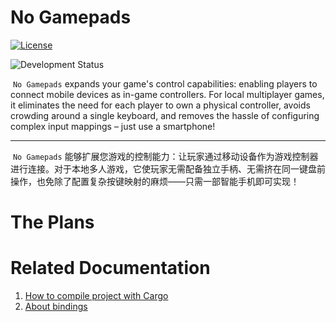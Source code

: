 # No Gamepads
[![License](https://img.shields.io/github/license/CatilGrass/NoGamepads)](https://github.com/CatilGrass/NoGamepads/blob/main/LICENSE-MIT)

![Development Status](https://img.shields.io/badge/status-Dev%20In%20Progress-yellow?style=flat-square&logo=git&logoColor=white)

​	`No Gamepads` expands your game's control capabilities: enabling players to connect mobile devices as in-game controllers. For local multiplayer games, it eliminates the need for each player to own a physical controller, avoids crowding around a single keyboard, and removes the hassle of configuring complex input mappings – just use a smartphone!

---

​	`No Gamepads` 能够扩展您游戏的控制能力：让玩家通过移动设备作为游戏控制器进行连接。对于本地多人游戏，它使玩家无需配备独立手柄、无需挤在同一键盘前操作，也免除了配置复杂按键映射的麻烦——只需一部智能手机即可实现！



# The Plans



# Related Documentation

1. [How to compile project with Cargo](export/docs/How_to_export.md)
2. [About bindings](./core/bindings/About_bindings.md)
